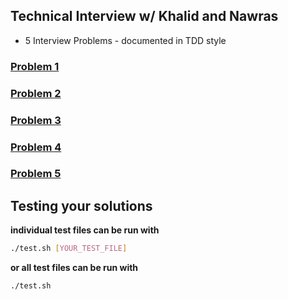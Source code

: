 ## Technical Interview w/ Khalid and Nawras

- 5 Interview Problems - documented in TDD style

### [Problem 1](./1.test.js)

### [Problem 2](./2.test.js)

### [Problem 3](./3.test.js)

### [Problem 4](./4.test.js)

### [Problem 5](./5.test.js)

## Testing your solutions

**individual test files can be run with**

```sh
./test.sh [YOUR_TEST_FILE]
```

**or all test files can be run with**

```sh
./test.sh
```
